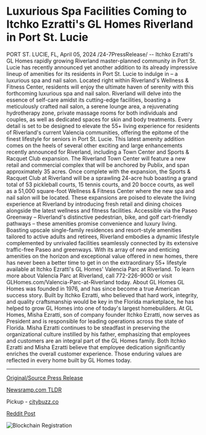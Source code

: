 # Luxurious Spa Facilities Coming to Itchko Ezratti's GL Homes Riverland in Port St. Lucie

PORT ST. LUCIE, FL, April 05, 2024 /24-7PressRelease/ -- Itchko Ezratti's GL Homes rapidly growing Riverland master-planned community in Port St. Lucie has recently announced yet another addition to its already impressive lineup of amenities for its residents in Port St. Lucie to indulge in – a luxurious spa and nail salon.   Located right within Riverland's Wellness & Fitness Center, residents will enjoy the ultimate haven of serenity with this forthcoming luxurious spa and nail salon. Riverland will delve into the essence of self-care amidst its cutting-edge facilities, boasting a meticulously crafted nail salon, a serene lounge area, a rejuvenating hydrotherapy zone, private massage rooms for both individuals and couples, as well as dedicated spaces for skin and body treatments. Every detail is set to be designed to elevate the 55+ living experience for residents of Riverland's current Valencia communities, offering the epitome of the finest lifestyle for seniors in Port St. Lucie.  This latest amenity addition comes on the heels of several other exciting and large enhancements recently announced for Riverland, including a Town Center and Sports & Racquet Club expansion. The Riverland Town Center will feature a new retail and commercial complex that will be anchored by Publix, and span approximately 35 acres. Once complete with the expansion, the Sports & Racquet Club at Riverland will be a sprawling 24-acre hub boasting a grand total of 53 pickleball courts, 15 tennis courts, and 20 bocce courts, as well as a 51,000 square-foot Wellness & Fitness Center where the new spa and nail salon will be located.  These expansions are poised to elevate the living experience at Riverland by introducing fresh retail and dining choices alongside the latest wellness and fitness facilities. Accessible via the Paseo Greenway – Riverland's distinctive pedestrian, bike, and golf cart-friendly pathways – these amenities promise convenience and luxury living. Boasting upscale single-family residences and resort-style amenities tailored to active adults and retirees, Riverland embodies a dynamic lifestyle complemented by unrivaled facilities seamlessly connected by its extensive traffic-free Paseo and greenways.   With its array of new and enticing amenities on the horizon and exceptional value offered in new homes, there has never been a better time to get in on the extraordinary 55+ lifestyle available at Itchko Ezratti's GL Homes' Valencia Parc at Riverland. To learn more about Valencia Parc at Riverland, call 772-226-9000 or visit GLHomes.com/Valencia-Parc-at-Riverland today.  About GL Homes  GL Homes was founded in 1976, and has since become a true American success story. Built by Itchko Ezratti, who believed that hard work, integrity, and quality craftsmanship would be key in the Florida marketplace, he has helped to grow GL Homes into one of today's largest homebuilders. At GL Homes, Misha Ezratti, son of company founder Itchko Ezratti, now serves as President and is responsible for leading operations across the state of Florida.   Misha Ezratti continues to be steadfast in preserving the organizational culture instilled by his father, emphasizing that employees and customers are an integral part of the GL Homes family. Both Itchko Ezratti and Misha Ezratti believe that employee dedication significantly enriches the overall customer experience. Those enduring values are reflected in every home built by GL Homes today. 

---

[Original/Source Press Release](https://www.24-7pressrelease.com/press-release/509830/luxurious-spa-facilities-coming-to-itchko-ezrattis-gl-homes-riverland-in-port-st-lucie)
                    

[Newsramp.com TLDR](https://newsramp.com/curated-news/gl-homes-adds-luxurious-spa-and-nail-salon-to-riverland-community-in-port-st-lucie/9953e0aae542e7876e0bc0abde189ca7) 


Pickup - [citybuzz.co](https://citybuzz.co/2024/04/05/luxurious-spa-and-nail-salon-coming-to-riverland-s-amenity-rich-community)
 



[Reddit Post](https://www.reddit.com/r/Lifestyle_Culture/comments/1bwbv32/gl_homes_adds_luxurious_spa_and_nail_salon_to/) 



![Blockchain Registration](https://cdn.newsramp.app/24-7PressRelease/qrcode/244/5/chipnu4w.webp)
